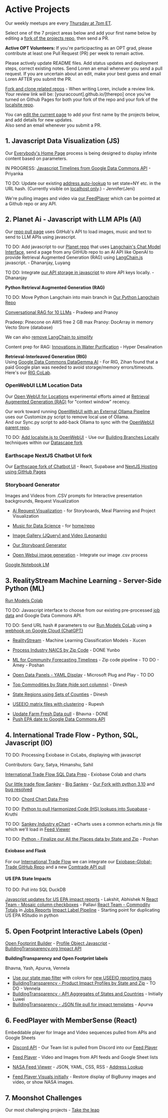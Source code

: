 
<!--
medium.com subscription needed

	How to install Open WebUI without Docker
	https://bhavikjikadara.medium.com/how-to-install-open-webui-without-docker-33eedbda9b96
-->


<!--
- [Observable Data Commons](/data-commons/) - [Open WebUI](location/) - [Storyboard Generator](/data-pipeline/research) - [Moonshots](/community/projects/)
-->

<!--
**Timely Projects**

- [Activate Ollama on a different server](https://docs.openwebui.com/) for use with our [Docker Setup](/projects/location/setup/docker/)


	Full-Stack Cloudflare SaaS kit
	https://github.com/Dhravya/cloudflare-saas-stack


Create a developer account in [Omdena.com](https://omdena.com) and help us create [team panels](/panels) using the 

- [Document adding Flask as our optional python webroot](../localsite/start/steps/)
-->

# Active Projects

Our weekly meetups are every [Thursday at 7pm ET](/io/coders/).

Select one of the 7 project areas below and add your first name below by editing a [fork of the projects repo](https://github.com/ModelEarth/projects/blob/main/active.md), then send a PR.

**Active OPT Volunteers:** If you're participacting as an OPT grad, please contribute at least one Pull Request (PR) per week to remain active.  

Please actively update README files. Add status updates and deployment steps, correct existing notes. Send Loren an email whenever you send a pull request. If you are uncertain about an edit, make your best guess and email Loren AFTER you submit the PR.

[Fork and clone related repos](../localsite/start/steps/) - When writing Loren, include a review link. Your review link will be: [youraccount].github.io/[therepo] once you've turned on Github Pages for both your fork of the repo and your fork of the [localsite repo](https://github.com/modelearth/localsite/).

You can [edit the current page](https://github.com/ModelEarth/projects/blob/main/active.md) to add your first name by the projects below, and add details for new updates.  
Also send an email whenever you submit a PR.


## 1. Javascript Data Visualization (JS)

Our [Everybody's Home Page](../home) process is being designed to display infinite content based on parameters.

IN PROGRESS: [Javascript Timelines from Google Data Commons API](/data-commons/docs/data/) - Priyanka<!--Mehul, Aishwrya, Vishnupriya-->

TO DO: Update our existing [address auto-lookup](../home/) to set state=NY etc. in the URL hash. (Currently visible on [localhost only](http://localhost:8887/home/).) - Jennifer(Jeni)

We're pulling images and video via [our FeedPlayer](https://model.earth/feed) which can be pointed at a Github repo or any API.

<!--
**More Data Commons Visualization Projects**
[Observable with Data Commons](/data-commons/) - [Data Loaders How-To](/data-commons/dist/air/)

[Python CoLabs for GDC timeline automation - Air and Climate](/data-commons/dist/air)

[Kargil's notes](https://github.com/modelearth/Observables-DataLoader/tree/master/docs)

[Observable Framework Dashboard for UN Goals](https://observablehq.com/framework/) - with our .csv timelines and DuckDB Parquet impact files

TO DO: [Hosting DataCommons locally with Flask](/localsite/info/data/datacommons) - Vishnupriya and our GDC team
-->

## 2. Planet Ai - Javascript with LLM APIs (AI)

Our [repo pull page](../home/repo) uses GitHub's API to load images, music and text to send to LLM APIs using javascript.

TO DO: Add javascript to our [Planet repo](https://github.com/modelearth/planet/) that uses [Langchain's Chat Model Interface](https://python.langchain.com/docs/concepts/chat_models/), send a page from any GitHUb repo to an AI API like OpenAI to provide Retrieval Augmented Generation (RAG) using [LangChain.js](https://api.js.langchain.com) javascript. - Dhananjay, Luyang 

TO DO: Integrate [our API storage in javascript](/localsite/tools/storage/api/) to store API keys locally. - Dhananjay

<!--See also: DataStax Astra DB-->

**Python Retrieval Augmented Generation (RAG)**

TO DO: Move Python Langchain into main branch in [Our Python Langchain Repo](https://github.com/modelearth/langchain/) <!--Dhananjay and Pranathi  -->

[Conversational RAG for 10 LLMs](https://python.langchain.com/docs/tutorials/qa_chat_history/) - Pradeep and Pranoy  

Pradeep: Pinecone on AWS free 2 GB max
Pranoy: DocArray in memory Vecto Store (database)

We can also [remove LangChain to simplify](https://www.octomind.dev/blog/why-we-no-longer-use-langchain-for-building-our-ai-agents)

Content prep for RAG: [Innovations in Water Purification](/evaporation-kits/innovations/) - Hyper Desalination

**Retrieval-Interleaved Generation (RIG)**  
Using [Google Data Commons DataGemma AI](https://ai.google.dev/gemma/docs/datagemma) - For RIG, Zihan found that a paid Google plan was needed to avoid storage/memory errors/timeouts. Here's our [RIG CoLab](https://colab.research.google.com/drive/1eLtHOR6e3lAUVijUJ56VMaiTU6hA9enc?usp=sharing).


### OpenWebUI LLM Location Data

Our [Open WebUI for Locations](location/) experimental efforts aimed at [Retrieval Augmented Generation (RAG)](https://docs.openwebui.com/features/rag/) for "context window" recency.<!-- Next: Text to Action / Nividia Kuda is their advantage = code library that interacts with chip -->

Our work toward running [OpenWebUI with an External Ollama Pipeline](/projects/location/setup/customize/)  
uses our Customize.py script to remove local use of Ollama.  
And our Sync.py script to add-back Ollama to sync with the [OpenWebUI parent repo](https://github.com/open-webui/open-webui).

TO DO: [Add localsite.js to OpenWebUI](/projects/location/) - Use our [Building Branches Locally](/projects/location/setup/) techniques within our [Datascape fork](https://github.com/datascape/open-webui/actions)

### Earthscape NextJS Chatbot UI fork

Our [Earthscape fork of Chatbot UI](/earthscape/app/) - React, Supabase and [NextJS Hosting using GitHub Pages](https://www.freecodecamp.org/news/how-to-deploy-next-js-app-to-github-pages/)


### Storyboard Generator

Images and Videos from .CSV prompts 
for Interactive presentation backgrounds, Request Visualization

- [Ai Request Visualization](/requests/) - for Storyboards, Meal Planning and Project Visualization  
- [Music for Data Science](https://github.com/DreamStudioCode/music) - for [home/repo](/home/repo)

- [Image Gallery (JQuery) and Video (Leonardo)](/data-pipeline/research/stream)
- [Our Storyboard Generator](/data-pipeline/research/)
- [Open Webui image generation](https://docs.openwebui.com/tutorial/images/) - Integrate our image .csv process
  <!-- [Kishor's Repo](https://github.com/mannurkishorreddy/streamlit-replicate-img-app)-->
  <!--- [Image Gallery (React)](/react-gallery/view/) - Anthony -->

[Google Notebook LM](https://notebooklm.google)


## 3. RealityStream Machine Learning - Server-Side Python (ML)

[Run Models Colab](/RealityStream/)

TO DO: Javascript interface to choose from our existing pre-processed [job data](/RealityStream) and Google Data Commons API.

TO DO: Send URL hash # parameters to our [Run Models CoLab](/RealityStream) using a [webhook on Google Cloud (ChatGPT)](https://chatgpt.com/share/670e7002-85fc-8003-a466-9b682012f3ea)

<!--
**Anvil with our CoLabs:**
[Anvil Extras](https://anvil-extras.readthedocs.io/en/latest/guides/index.html) and [Anvil](https://anvil.works/learn/tutorials/data-science#connecting-notebooks) and [AnvilScope CoLab](https://colab.research.google.com/drive/1rlOPfOxRnfm4pTGSn3gk_MvmVF65iidF?usp=sharing) using Plotly - Soham
-->

<!--
- [StreamLit hosting within Open WebUI](https://github.com/streamlit/streamlit/issues/969)
-->


- [RealityStream](/RealityStream/) - Machine Learning Classification Models - Xucen
- [Process Industry NAICS by Zip Code](/community-zipcodes/mail) - DONE Yunbo
- [ML for Community Forecasting Timelines](../data-pipeline/timelines/) - Zip code pipeline - TO DO - Amey - Poshan
- [Open Data Panels - YAML Display](/OpenFootprint) - Microsoft Plug and Play - TO DO

- [Top Commodities by State (hide sort columns)](/data-pipeline/research/economy) - Dinesh
- [State Regions using Sets of Counties](/community-data/us/edd/) - Dinesh
- [USEEIO matrix files with clustering](/machine-learning/python/cluster/) - <!--Honglin-->Rupesh

<!--
- [CrewAI+Ollama integration](https://lightning.ai/lightning-ai/studios/ai-agents-powered-by-crewai) within our [Open WebUI fork](location)
- [Flowsa RStudio - API to JSON](/localsite/info/data/flowsa/)
-->

- [Update Farm Fresh Data pull](/community-data/process/python/farmfresh/) - Bhavna - DONE
- [Push EPA date to Google Data Commons API](https://docs.datacommons.org/api/)


## 4. International Trade Flow - Python, SQL, Javascript (IO)

TO DO: Processing Exiobase in CoLabs, displaying with javascript

Contributors: Gary, Satya, Himanshu, Sahil

[International Trade Flow SQL Data Prep](/OpenFootprint/trade) - Exiobase Colab and charts

[Our little trade flow Sankey](/OpenFootprint/trade/) - [Big Sankey](https://sankey.theshiftproject.org/) - [Our Fork with python 3.10](https://github.com/ModelEarth/Mapping-global-ghg-emissions) and [bug resolved](https://github.com/baptiste-an/Mapping-global-ghg-emissions/issues/2)

TO DO: [Chord Chart Data Prep](/io/charts/chord/) <!-- Poorna and everyone interested -->

TO DO: [Python to pull Harmonized Code (HS) lookups into Supabase](/OpenFootprint/harmonized-system/) - Kruthi

TO DO: [Sankey Industry eChart](/OpenFootprint/charts/echarts/sankey-nodeAlign-left.html) - eCharts uses a common echarts.min.js file which we'll load in [Feed Viewer](/feed/view)

TO DO: [Python - Finalize our All the Places data by State and Zip](/places) - Poshan

#### Exiobase and Flask

For our [International Trade Flow](/openfootprint/trade/) we can integrate our [Exiobase-Global-Trade GitHub Repo](https://github.com/modelearth/exiobase-global-trade) and a new [Comtrade API pull](https://github.com/ModelEarth/exiobase-global-trade/tree/main/comtrade)

#### US EPA State Impacts

TO DO: Pull into SQL DuckDB

[Javascript updates for US EPA impact reports](/useeio.js/footprint/) - Lakshit, Abhishek N
[React Team - Mosaic column checkboxes](/io/charts)  - Pallavi 
[React Team - Commodity Totals](/localsite/info/data/totals/) in [Jobs Reports](/localsite/info/#indicators=JOBS)
[Impact Label Pipeline](/apps/impact) - Starting point for duplicating US EPA RStudio in python


## 5. Open Footprint Interactive Labels (Open)

[Open Footprint Builder](/io/template/) - [Profile Object Javascript](/food/) - [BuildingTransparency.org Impact API](/OpenFootprint/products/)



<!--
[Food Nutrition Labels](/data-commons/docs/food) - Shali and Wenwei (Stella)
-->

**BuildingTransparency and Open Footprint labels**

Bhavna, Yash, Apurva, Vennela

- [Use our state map filter](#geoview=country) with colors for [new USEEIO reporting maps](https://figshare.com/collections/USEEIO_State_Models_v1_0_-_Supporting_Figures/7041473)
- [BuildingTransparency - Product Impact Profiles by State and Zip](/io/template/feed/) - TO DO <!--Ronan--> - Vennela
- [BuildingTransparency - API Aggregates of States and Countries](/io/template/product/) - Initially Luwei
- [BuildingTransparency - JSON file pull for impact templates](/io/template/product/) - Apurva



## 6. FeedPlayer with MemberSense (React)

Embeddable player for Image and Video sequences pulled from APIs and Google Sheets

- [Discord API](https://discord.com/developers/docs/intro) - Our Team list is pulled from Discord into our [Feed Player](https://model.earth/feed/) 

- [Feed Player](../feed/dist) - Video and Images from API feeds and Google Sheet lists
- [NASA Feed Viewer](../feed/view/#feed=nasa) - JSON, YAML, CSS, RSS - [Address Lookup](/feed/view/#feed=311)
- [Feed Player Visuals initially](/feed/dist/) - Restore display of BigBunny images and video, or show NASA images.

<!--
- [Add Datawrapper.de](https://www.datawrapper.de/) using "link external dataset"

- [Pull from Supabase (or backup file) into databricks SQL](https://chatgpt.com/share/d610d3e6-ce5f-4e7f-ba9e-4c74ec23abd4) - Apurva, Soham
- [View DuckDB from Javascript](/OpenFootprint/prep/sql/duckdb/) - Kelly, Gary
-->



<!--
- [Datausa.io](https://datausa.io) - Add API and embeddable visualizations to Feed Player
- [Restack.io](https://www.restack.io/docs/supabase-knowledge-supabase-rust-sdk-guide) - for Supabase with Rust and Streamlit


openai
Docker path: https://chat.openai.com/share/61b0997f-ea9b-49f7-9bcb-12fa0519a2d1

Matthew Berman list of true Agents:
https://youtu.be/_AOA6M9Ta2I?si=Bh8SMhyD3GmuCLks&t=378


CSV Files to use for Timelines, Observable, and AI Training at: [industries/naics/US/counties](https://github.com/ModelEarth/community-data/tree/master/industries/naics/US/counties)
Pre-processed data for county industry levels, based on employment, establishments and payroll.-->


<!-- 
- Odoo on Google Cloud for [Modules and Templates](https://www.odoo.com/documentation/master/developer/tutorials/website.html) and [Owl](https://www.cybrosys.com/blog/an-overview-of-the-owl-component-lifecycle) with the [Owl Github repo](https://github.com/odoo/owl)
-->


## 7. Moonshot Challenges

Our most challenging projects - [Take the leap](/community/projects/)
<br>

<div id="activeDivLoaded"></div>
